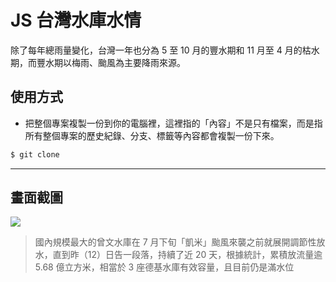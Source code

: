 # JS 台灣水庫水情

除了每年總雨量變化，台灣一年也分為 5 至 10 月的豐水期和 11 月至 4 月的枯水期，而豐水期以梅雨、颱風為主要降雨來源。

## 使用方式
- 把整個專案複製一份到你的電腦裡，這裡指的「內容」不是只有檔案，而是指所有整個專案的歷史紀錄、分支、標籤等內容都會複製一份下來。
```sh
$ git clone
```

----

## 畫面截圖
![](https://i.imgur.com/2nd1mfm.png)
> 國內規模最大的曾文水庫在 7 月下旬「凱米」颱風來襲之前就展開調節性放水，直到昨（12）日告一段落，持續了近 20 天，根據統計，累積放流量逾 5.68 億立方米，相當於 3 座德基水庫有效容量，且目前仍是滿水位
